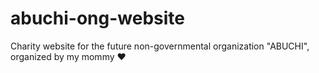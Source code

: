 # abuchi-ong-website
Charity website for the future non-governmental organization "ABUCHI", organized by my mommy ♥
